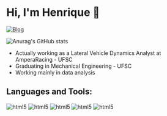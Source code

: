 # Hi, I'm Henrique 👋

[![Blog](https://img.shields.io/badge/LinkedIn-0077B5?style=for-the-badge&logo=linkedin&logoColor=white)]([https://github.com/henrisalles](https://www.linkedin.com/in/henrique-salles-0b1944269/))

![Anurag's GitHub stats](https://github-readme-stats.vercel.app/api?username=henrisalles&show_icons=true&theme=dark)

- Actually working as a Lateral Vehicle Dynamics Analyst at AmperaRacing - UFSC
- Graduating in Mechanical Engineering - UFSC
- Working mainly in data analysis

## Languages and Tools:
<div style="display: inline_block">
    <img align="center" alt="html5", src="https://img.shields.io/badge/Python-14354C?style=for-the-badge&logo=python&logoColor=white">
    <img align="center" alt="html5", src="https://img.shields.io/badge/C%2B%2B-00599C?style=for-the-badge&logo=c%2B%2B&logoColor=white">
    <img align="center" alt="html5", src="https://img.shields.io/badge/C%23-239120?style=for-the-badge&logo=c-sharp&logoColor=white">
    <img align="center" alt="html5", src="https://img.shields.io/badge/MySQL-005C84?style=for-the-badge&logo=mysql&logoColor=white">
    <img align="center" alt="html5", src="https://img.shields.io/badge/GIT-E44C30?style=for-the-badge&logo=git&logoColor=white">
</div>
